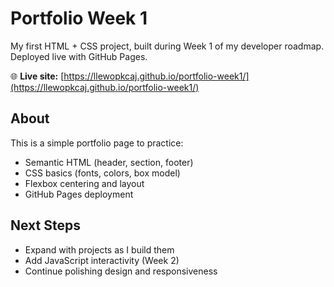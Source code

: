 # Portfolio Week 1

My first HTML + CSS project, built during Week 1 of my developer roadmap.  
Deployed live with GitHub Pages.

🌐 **Live site:** [https://llewopkcaj.github.io/portfolio-week1/](https://llewopkcaj.github.io/portfolio-week1/)

## About
This is a simple portfolio page to practice:
- Semantic HTML (header, section, footer)
- CSS basics (fonts, colors, box model)
- Flexbox centering and layout
- GitHub Pages deployment

## Next Steps
- Expand with projects as I build them
- Add JavaScript interactivity (Week 2)
- Continue polishing design and responsiveness
